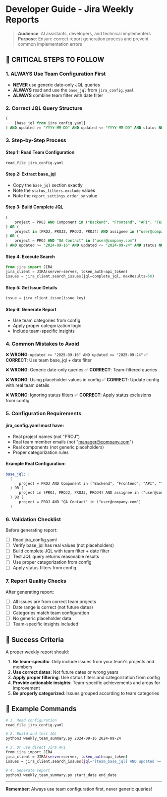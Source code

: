 # Developer Guide - Jira Weekly Reports

> **Audience**: AI assistants, developers, and technical implementers  
> **Purpose**: Ensure correct report generation process and prevent common implementation errors

## 🚨 CRITICAL STEPS TO FOLLOW

### 1. ALWAYS Use Team Configuration First
- **NEVER** use generic date-only JQL queries
- **ALWAYS** read and use the `base_jql` from `jira_config.yaml`
- **ALWAYS** combine team filter with date filter

### 2. Correct JQL Query Structure
```sql
(
    [base_jql from jira_config.yaml]
) AND updated >= "YYYY-MM-DD" AND updated <= "YYYY-MM-DD" AND status NOT IN ("New", "Refinement", "To Do") ORDER BY [order_by from config]
```

### 3. Step-by-Step Process

#### Step 1: Read Team Configuration
```bash
read_file jira_config.yaml
```

#### Step 2: Extract base_jql
- Copy the `base_jql` section exactly
- Note the `status_filters.exclude` values
- Note the `report_settings.order_by` value

#### Step 3: Build Complete JQL
```sql
(
    project = PROJ AND Component in ("Backend", "Frontend", "API", "Testing", "Operations", "Compliance")
) OR (
    project in (PROJ, PROJ2, PROJ3, PROJ4) AND assignee in ("user@company.com")
) OR (
    project = PROJ AND "QA Contact" in ("user@company.com")
) AND updated >= "2024-09-16" AND updated <= "2024-09-24" AND status NOT IN ("New", "Refinement", "To Do") ORDER BY component ASC, updated DESC
```

#### Step 4: Execute Search
```python
from jira import JIRA
jira_client = JIRA(server=server, token_auth=api_token)
issues = jira_client.search_issues(jql=complete_jql, maxResults=50)
```

#### Step 5: Get Issue Details
```python
issue = jira_client.issue(issue_key)
```

#### Step 6: Generate Report
- Use team categories from config
- Apply proper categorization logic
- Include team-specific insights

### 4. Common Mistakes to Avoid

❌ **WRONG**: `updated >= "2025-09-16" AND updated <= "2025-09-24"`
✅ **CORRECT**: Use team base_jql + date filter

❌ **WRONG**: Generic date-only queries
✅ **CORRECT**: Team-filtered queries

❌ **WRONG**: Using placeholder values in config
✅ **CORRECT**: Update config with real team details

❌ **WRONG**: Ignoring status filters
✅ **CORRECT**: Apply status exclusions from config

### 5. Configuration Requirements

#### jira_config.yaml must have:
- Real project names (not "PROJ")
- Real team member emails (not "manager@company.com")
- Real components (not generic placeholders)
- Proper categorization rules

#### Example Real Configuration:
```yaml
base_jql: |
  (
      project = PROJ AND Component in ("Backend", "Frontend", "API", "Testing", "Operations", "Compliance")
  ) OR (
      project in (PROJ, PROJ2, PROJ3, PROJ4) AND assignee in ("user@company.com")
  ) OR (
      project = PROJ AND "QA Contact" in ("user@company.com")
  )
```

### 6. Validation Checklist

Before generating report:
- [ ] Read jira_config.yaml
- [ ] Verify base_jql has real values (not placeholders)
- [ ] Build complete JQL with team filter + date filter
- [ ] Test JQL query returns reasonable results
- [ ] Use proper categorization from config
- [ ] Apply status filters from config

### 7. Report Quality Checks

After generating report:
- [ ] All issues are from correct team projects
- [ ] Date range is correct (not future dates)
- [ ] Categories match team configuration
- [ ] No generic placeholder data
- [ ] Team-specific insights included

## 🎯 Success Criteria

A proper weekly report should:
1. **Be team-specific**: Only include issues from your team's projects and members
2. **Use correct dates**: Not future dates or wrong years
3. **Apply proper filtering**: Use status filters and categorization from config
4. **Provide actionable insights**: Team-specific achievements and areas for improvement
5. **Be properly categorized**: Issues grouped according to team categories

## 📝 Example Commands

```bash
# 1. Read configuration
read_file jira_config.yaml

# 2. Build and test JQL
python3 weekly_team_summary.py 2024-09-16 2024-09-24

# 3. Or use direct Jira API
from jira import JIRA
jira_client = JIRA(server=server, token_auth=api_token)
issues = jira_client.search_issues(jql="[team_base_jql] AND updated >= '2024-09-16' AND updated <= '2024-09-24'")

# 4. Generate report
python3 weekly_team_summary.py start_date end_date
```

---

**Remember**: Always use team configuration first, never generic queries!






